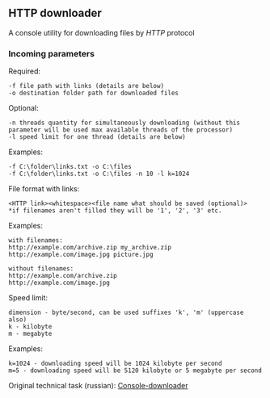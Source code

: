 ## HTTP downloader

A console utility for downloading files by *HTTP* protocol

### Incoming parameters

Required:
```
-f file path with links (details are below)
-o destination folder path for downloaded files
```

Optional:
```
-n threads quantity for simultaneously downloading (without this parameter will be used max available threads of the processor)
-l speed limit for one thread (details are below)
```

Examples:
```
-f C:\folder\links.txt -o C:\files
-f C:\folder\links.txt -o C:\files -n 10 -l k=1024
```

File format with links:
```
<HTTP link><whitespace><file name what should be saved (optional)>
*if filenames aren't filled they will be '1', '2', '3' etc.
```

Examples:
```
with filenames:
http://example.com/archive.zip my_archive.zip
http://example.com/image.jpg picture.jpg
 
without filenames:
http://example.com/archive.zip
http://example.com/image.jpg
```

Speed limit:
```
dimension - byte/second, can be used suffixes 'k', 'm' (uppercase also)
k - kilobyte
m - megabyte
```

Examples:
```
k=1024 - downloading speed will be 1024 kilobyte per second
m=5 - downloading speed will be 5120 kilobyte or 5 megabyte per second
```

Original technical task (russian): [Console-downloader](https://github.com/Ecwid/new-job/blob/master/Console-downloader.md)
